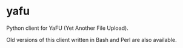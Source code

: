# yafu
Python client for YaFU (Yet Another File Upload).

Old versions of this client written in Bash and Perl are also available.
